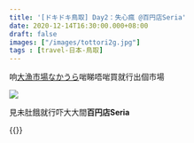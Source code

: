 ```yaml
---
title: '[ドキドキ鳥取] Day2：失心瘋 @百円店Seria'
date: 2020-12-14T16:30:00.000+08:00
draft: false
images: ["/images/tottori2g.jpg"]
tags : [travel-日本-鳥取]
---
```


响[大漁市場なかうら](https://hidie.net/tottori2f/)啱睇唔啱買就行出個市場 

![](/images/tottori2g.jpg)

見未肚餓就行吓大大間**百円店Seria**  




{{<tottori>}}  
